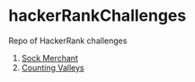 # hackerRankChallenges

Repo of HackerRank challenges

1. [Sock Merchant](https://www.hackerrank.com/challenges/sock-merchant)
2. [Counting Valleys](https://www.hackerrank.com/challenges/counting-valleys)
